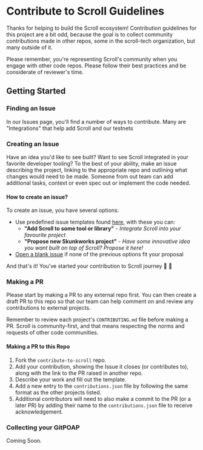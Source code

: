 # Contribute to Scroll Guidelines

Thanks for helping to build the Scroll ecosystem! Contribution guidelines for this project are a bit odd, because the goal is to collect community contributions made in other repos, some in the scroll-tech organization, but many outside of it.

Please remember, you're representing Scroll's community when you engage with other code repos. Please follow their best practices and be considerate of reviewer's time.

## Getting Started

### Finding an Issue

In our Issues page, you'll find a number of ways to contribute. Many are "Integrations" that help add Scroll and our testnets

### Creating an Issue

Have an idea you'd like to see built? Want to see Scroll integrated in your favorite developer tooling? To the best of your ability, make an issue describing the project, linking to the appropriate repo and outlining what changes would need to be made. Someone from out team can add additional tasks, context or even spec out or implement the code needed.
#### How to create an issue?
To create an issue, you have several options:
- Use predefined issue templates found [here](https://github.com/scroll-tech/contribute-to-scroll/issues/new/choose), with these you can:
   - **"Add Scroll to some tool or library"** - _Integrate Scroll into your favourite project_
   - **"Propose new Skunkworks project"** - _Have some innovative idea you want built on top of Scroll? Propose it here!_
- [Open a blank issue](https://github.com/scroll-tech/contribute-to-scroll/issues/new) if none of the previous options fit your proposal

And that's it! You've started your contribution to Scroll journey 📜 🚀

### Making a PR

Please start by making a PR to any external repo first. You can then create a draft PR to this repo so that our team can help comment on and review any contributions to external projects.

Remember to review each project's `CONTRIBUTING.md` file before making a PR. Scroll is community-first, and that means respecting the norms and requests of other code communities.

#### Making a PR to this Repo

1. Fork the `contribute-to-scroll` repo.
2. Add your contribution, showing the Issue it closes (or contributes to), along with the link to the PR raised in another repo.
3. Describe your work and fill out the template.
4. Add a new entry to the `contributions.json` file by following the same format as the other projects listed.
5. Additional contributors will need to also make a commit to the PR (or a later PR) by adding their name to the `contributions.json` file to receive acknowledgement.

### Collecting your GitPOAP

Coming Soon.
